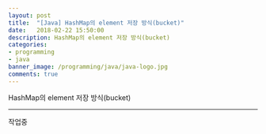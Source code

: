 ```yaml
---
layout: post
title:  "[Java] HashMap의 element 저장 방식(bucket)"
date:   2018-02-22 15:50:00
description: HashMap의 element 저장 방식(bucket)
categories:
- programming
- java
banner_image: /programming/java/java-logo.jpg
comments: true
---
```


HashMap의 element 저장 방식(bucket)

---

작업중